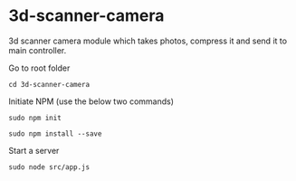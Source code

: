 # 3d-scanner-camera
3d scanner camera  module which takes photos, compress it and send it to main controller.

Go to root folder 

    cd 3d-scanner-camera

Initiate NPM (use  the below two commands)

    sudo npm init

    sudo npm install --save

Start a server

    sudo node src/app.js



